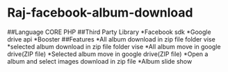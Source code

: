 # Raj-facebook-album-download
##Language
CORE PHP
##Third Party Library
*Facebook sdk
*Google drive api
*Booster
##Features 
*All album download in zip file folder vise
*selected album download in zip file folder vise
*All album move in google drive(ZIP file)
*Selected album move in google drive(ZIP file)
*Open a album and select images download in zip file
*Album slide show


